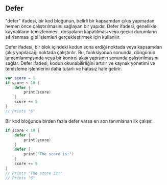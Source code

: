## Defer

"defer" ifadesi, bir kod bloğunun, belirli bir kapsamdan çıkış yapmadan hemen önce çalıştırılmasını sağlayan bir yapıdır. Defer ifadesi, genellikle kaynakların temizlenmesi, dosyaların kapatılması veya geçici durumların sıfırlanması gibi işlemleri gerçekleştirmek için kullanılır.

Defer ifadesi, bir blok içindeki kodun sona erdiği noktada veya kapsamdan çıkış yapılacağı noktada çalıştırılır. Bu, fonksiyonun sonunda, döngünün tamamlanmasında veya bir kontrol akışı yapısının sonunda çalıştırılmasını sağlar. Defer ifadesi, kodun okunabilirliğini artırır ve kaynak yönetimi ve temizleme işlemlerini daha tutarlı ve hatasız hale getirir.

```swift
var score = 1
if score < 10 {
    defer {
        print(score)
    }
    score += 5
}
// Prints "6"
```

Bir kod bloğunda birden fazla defer varsa en son tanımlanan ilk çalışır.

```swift
if score < 10 {
    defer {
        print(score)
    }
    defer {
        print("The score is:")
    }
    score += 5
}
// Prints "The score is:"
// Prints "6"
```
